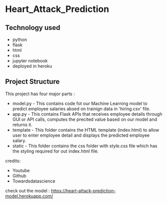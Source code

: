 # Heart_Attack_Prediction

## Technology used
* python
* flask
* html
* css
* jupyter notebook
* deployed in heroku

## Project Structure
This project has four major parts :

* model.py - This contains code fot our Machine Learning model to predict employee salaries absed on trainign data in 'hiring.csv' file.
* app.py - This contains Flask APIs that receives employee details through GUI or API calls, computes the precited value based on our model and returns it.
* template - This folder contains the HTML template (index.html) to allow user to enter employee detail and displays the predicted employee salary.
* static - This folder contains the css folder with style.css file which has the styling required for out index.html file.


credits:
* Youtube
* Github
* Towardsdatascience

check out the model :
https://heart-attack-prediction-model.herokuapp.com/
